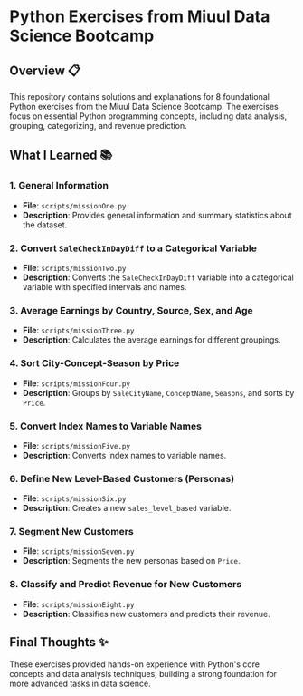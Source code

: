 # Python Exercises from Miuul Data Science Bootcamp

## Overview 📋
This repository contains solutions and explanations for 8 foundational Python exercises from the Miuul Data Science Bootcamp. The exercises focus on essential Python programming concepts, including data analysis, grouping, categorizing, and revenue prediction.

## What I Learned 📚

### 1. General Information
- **File**: `scripts/missionOne.py`
- **Description**: Provides general information and summary statistics about the dataset.

### 2. Convert `SaleCheckInDayDiff` to a Categorical Variable
- **File**: `scripts/missionTwo.py`
- **Description**: Converts the `SaleCheckInDayDiff` variable into a categorical variable with specified intervals and names.

### 3. Average Earnings by Country, Source, Sex, and Age
- **File**: `scripts/missionThree.py`
- **Description**: Calculates the average earnings for different groupings.

### 4. Sort City-Concept-Season by Price
- **File**: `scripts/missionFour.py`
- **Description**: Groups by `SaleCityName`, `ConceptName`, `Seasons`, and sorts by `Price`.

### 5. Convert Index Names to Variable Names
- **File**: `scripts/missionFive.py`
- **Description**: Converts index names to variable names.

### 6. Define New Level-Based Customers (Personas)
- **File**: `scripts/missionSix.py`
- **Description**: Creates a new `sales_level_based` variable.

### 7. Segment New Customers
- **File**: `scripts/missionSeven.py`
- **Description**: Segments the new personas based on `Price`.

### 8. Classify and Predict Revenue for New Customers
- **File**: `scripts/missionEight.py`
- **Description**: Classifies new customers and predicts their revenue.

## Final Thoughts ✨
These exercises provided hands-on experience with Python's core concepts and data analysis techniques, building a strong foundation for more advanced tasks in data science.

